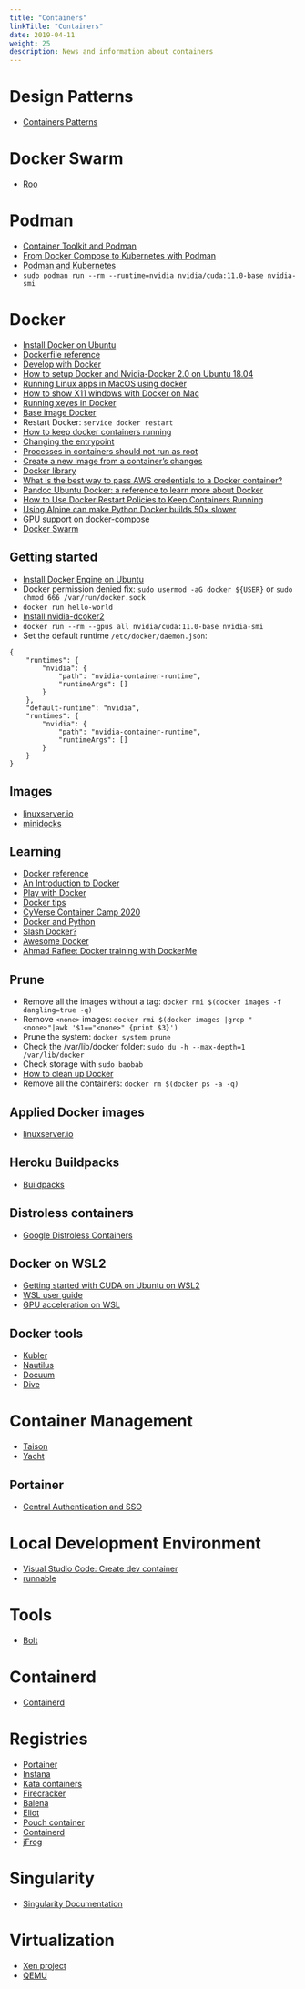 ```yaml
---
title: "Containers"
linkTitle: "Containers"
date: 2019-04-11
weight: 25
description: News and information about containers
---
```

# Design Patterns
* [Containers Patterns](https://l0rd.github.io/containerspatterns/#1)

# Docker Swarm

* [Roo](https://github.com/sfproductlabs/roo)

# Podman
* [Container Toolkit and Podman](https://docs.nvidia.com/datacenter/cloud-native/container-toolkit/install-guide.html)
* [From Docker Compose to Kubernetes with Podman](https://www.redhat.com/sysadmin/compose-kubernetes-podman)
* [Podman and Kubernetes](https://www.redhat.com/sysadmin/podman-inside-kubernetes)
* `sudo podman run --rm --runtime=nvidia nvidia/cuda:11.0-base nvidia-smi`

# Docker
* [Install Docker on Ubuntu](https://docs.docker.com/engine/install/ubuntu/)
* [Dockerfile reference](https://docs.docker.com/engine/reference/builder/)
* [Develop with Docker](https://docs.docker.com/develop/)
* [How to setup Docker and Nvidia-Docker 2.0 on Ubuntu 18.04](https://cnvrg.io/how-to-setup-docker-and-nvidia-docker-2-0-on-ubuntu-18-04/)
* [Running Linux apps in MacOS using docker](http://shanavasv.com/running-linux-apps-in-macos-using-docker/)
* [How to show X11 windows with Docker on Mac](https://medium.com/@mreichelt/how-to-show-x11-windows-within-docker-on-mac-50759f4b65cb)
* [Running xeyes in Docker](http://nelkinda.com/blog/xeyes-in-docker/)
* [Base image Docker](https://phusion.github.io/baseimage-docker/)
* Restart Docker: `service docker restart`
* [How to keep docker containers running](http://bigdatums.net/2017/11/07/how-to-keep-docker-containers-running/)
* [Changing the entrypoint](https://docs.docker.com/engine/reference/run/#entrypoint-default-command-to-execute-at-runtime)
* [Processes in containers should not run as root](https://medium.com/@mccode/processes-in-containers-should-not-run-as-root-2feae3f0df3b)
* [Create a new image from a container’s changes](https://docs.docker.com/engine/reference/commandline/commit/)
* [Docker library](https://github.com/docker-library/docs/tree/master/)
* [What is the best way to pass AWS credentials to a Docker container?](https://stackoverflow.com/questions/36354423/what-is-the-best-way-to-pass-aws-credentials-to-a-docker-container)
* [Pandoc Ubuntu Docker: a reference to learn more about Docker](https://github.com/pandoc/dockerfiles/blob/master/ubuntu/Dockerfile)
* [How to Use Docker Restart Policies to Keep Containers Running](https://www.cloudsavvyit.com/10912/how-to-use-docker-restart-policies-to-keep-containers-running/)
* [Using Alpine can make Python Docker builds 50× slower](https://pythonspeed.com/articles/alpine-docker-python/)
* [GPU support on docker-compose](https://docs.docker.com/compose/gpu-support/)
* [Docker Swarm](https://dockerswarm.rocks/)

## Getting started

* [Install Docker Engine on Ubuntu](https://docs.docker.com/engine/install/ubuntu/)
* Docker permission denied fix: `sudo usermod -aG docker ${USER}` or `sudo chmod 666 /var/run/docker.sock`
* `docker run hello-world`
* [Install nvidia-dcoker2](https://docs.nvidia.com/datacenter/cloud-native/container-toolkit/install-guide.html)
* `docker run --rm --gpus all nvidia/cuda:11.0-base nvidia-smi`
* Set the default runtime `/etc/docker/daemon.json`:
```
{
    "runtimes": {
        "nvidia": {
            "path": "nvidia-container-runtime",
            "runtimeArgs": []
        }
    },
    "default-runtime": "nvidia",
    "runtimes": {
        "nvidia": {
            "path": "nvidia-container-runtime",
            "runtimeArgs": []
        }
    }
}
```

## Images

* [linuxserver.io](https://docs.linuxserver.io/)
* [minidocks](https://github.com/minidocks)

## Learning
* [Docker reference](https://docs.docker.com/reference/)
* [An Introduction to Docker](http://odewahn.github.io/docker-jumpstart/)
* [Play with Docker](https://labs.play-with-docker.com/)
* [Docker tips](https://confluence.jaytaala.com/display/TKB/Docker+tips)
* [CyVerse Container Camp 2020](https://learning.cyverse.org/projects/cyverse-container-camp/en/2020/index.html)
* [Docker and Python](https://ep2020.europython.eu/media/conference/slides/4bVczWt-docker-and-python-making-them-play-nicely-and-securely-for-dat_veC0l2l.pdf)
* [Slash Docker?](https://runnable.com/docker/)
* [Awesome Docker](https://awesome-docker.netlify.app/)
* [Ahmad Rafiee: Docker training with DockerMe](https://github.com/AhmadRafiee/Docker_training_with_DockerMe)

## Prune  
* Remove all the images without a tag: `docker rmi $(docker images -f dangling=true -q)`
* Remove `<none>` images: `docker rmi $(docker images |grep "<none>"|awk '$1=="<none>" {print $3}')`
* Prune the system: `docker system prune`
* Check the /var/lib/docker folder: `sudo du -h --max-depth=1 /var/lib/docker`
* Check storage with `sudo baobab`
* [How to clean up Docker](https://stackoverflow.com/questions/45798076/how-to-clean-up-docker)
* Remove all the containers: `docker rm $(docker ps -a -q)`

## Applied Docker images
* [linuxserver.io](https://www.linuxserver.io/)

## Heroku Buildpacks
* [Buildpacks](https://devcenter.heroku.com/articles/buildpacks)

## Distroless containers
* [Google Distroless Containers](https://github.com/GoogleContainerTools/distroless)

## Docker on WSL2
* [Getting started with CUDA on Ubuntu on WSL2](https://ubuntu.com/blog/getting-started-with-cuda-on-ubuntu-on-wsl-2)
* [WSL user guide](https://docs.nvidia.com/cuda/wsl-user-guide/index.html)
* [GPU acceleration on WSL](https://docs.microsoft.com/en-us/windows/win32/direct3d12/gpu-accelerated-training)

## Docker tools
* [Kubler](https://www.elttam.com/blog/kubler/)
* [Nautilus](https://nautilusdev.com/)
* [Docuum](https://github.com/stepchowfun/docuum)
* [Dive](https://github.com/wagoodman/dive)

# Container Management
* [Taison](https://www.taisun.io/)
* [Yacht](https://yacht.sh/)
    
## Portainer
* [Central Authentication and SSO](https://blog.gurucomputing.com.au/doing-more-with-docker/central-authentication-and-sso/)

    
# Local Development Environment
* [Visual Studio Code: Create dev container](https://code.visualstudio.com/docs/remote/create-dev-container)
* [runnable](https://runnable.com/)
  
# Tools
* [Bolt](https://puppetlabs.github.io/bolt/)

# Containerd
* [Containerd](https://containerd.io/)

# Registries
* [Portainer](https://www.portainer.io/)
* [Instana](https://www.instana.com/)
* [Kata containers](https://katacontainers.io/)
* [Firecracker](https://firecracker-microvm.github.io/)
* [Balena](https://www.balena.io/)
* [Eliot](https://docs.eliot.run/)
* [Pouch container](https://pouchcontainer.io/)
* [Containerd](https://containerd.io/)
* [jFrog](https://jfrog.com/)

# Singularity
* [Singularity Documentation](https://www.sylabs.io/docs/)

# Virtualization
* [Xen project](https://xenproject.org/)
* [QEMU](https://elinux.org/R-Car/Virtualization#Virtualization_with_QEMU)
